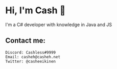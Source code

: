 # Hi, I'm Cash :wave: 


I'm a C# developer with knowledge in Java and JS

## Contact me:
```
Discord: Cashless#9999
Email: casheh@casheh.net
Twitter: @casheeikinen
```
